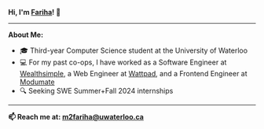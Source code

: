 **Hi, I'm [Fariha](https://mahzabin-rashid.com/)! 👋**

---


**About Me:**
- 🎓  Third-year Computer Science student at the University of Waterloo
- 💻  For my past co-ops, I have worked as a Software Engineer at [Wealthsimple](https://wealthsimple.com/), a Web Engineer at [Wattpad](https://www.wattpad.com/), and a Frontend Engineer at [Modumate](https://www.modumate.com/)
- 🔍  Seeking SWE Summer+Fall 2024 internships

---


**📫  Reach me at: m2fariha@uwaterloo.ca**
